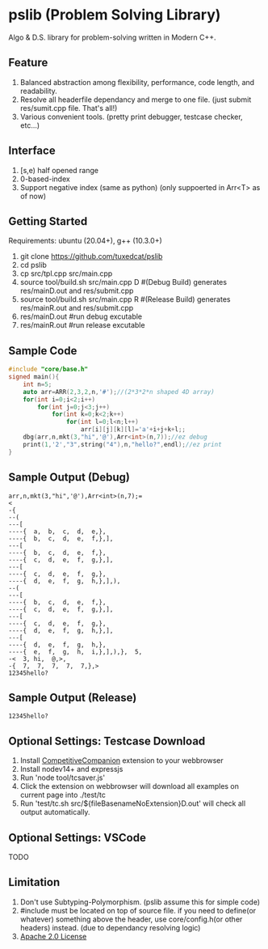 # pslib (Problem Solving Library)
Algo & D.S. library for problem-solving written in Modern C++.

## Feature
  1. Balanced abstraction among flexibility, performance, code length, and readability.
  2. Resolve all headerfile dependancy and merge to one file. (just submit res/sumit.cpp file. That's all!)
  3. Various convenient tools. (pretty print debugger, testcase checker, etc...)

## Interface
  1. [s,e) half opened range
  2. 0-based-index
  3. Support negative index (same as python) (only suppoerted in Arr&lt;T&gt; as of now)

## Getting Started
  Requirements: ubuntu (20.04+), g++ (10.3.0+)
  1. git clone https://github.com/tuxedcat/pslib
  2. cd pslib
  3. cp src/tpl.cpp src/main.cpp
  4. source tool/build.sh src/main.cpp D #(Debug Build) generates res/mainD.out and res/submit.cpp
  5. source tool/build.sh src/main.cpp R #(Release Build) generates res/mainR.out and res/submit.cpp
  6. res/mainD.out #run debug excutable
  7. res/mainR.out #run release excutable

## Sample Code
``` cpp
#include "core/base.h"
signed main(){
	int n=5;
	auto arr=ARR(2,3,2,n,'#');//(2*3*2*n shaped 4D array)
	for(int i=0;i<2;i++)
		for(int j=0;j<3;j++)
			for(int k=0;k<2;k++)
				for(int l=0;l<n;l++)
					arr[i][j][k][l]='a'+i+j+k+l;;
	dbg(arr,n,mkt(3,"hi",'@'),Arr<int>(n,7));//ez debug
	print(1,'2',"3",string("4"),n,"hello?",endl);//ez print
}
```
## Sample Output (Debug)
```
arr,n,mkt(3,"hi",'@'),Arr<int>(n,7);=
<
-{
--(
---[
----{  a,  b,  c,  d,  e,},
----{  b,  c,  d,  e,  f,},],
---[
----{  b,  c,  d,  e,  f,},
----{  c,  d,  e,  f,  g,},],
---[
----{  c,  d,  e,  f,  g,},
----{  d,  e,  f,  g,  h,},],),
--(
---[
----{  b,  c,  d,  e,  f,},
----{  c,  d,  e,  f,  g,},],
---[
----{  c,  d,  e,  f,  g,},
----{  d,  e,  f,  g,  h,},],
---[
----{  d,  e,  f,  g,  h,},
----{  e,  f,  g,  h,  i,},],),},  5,
-<  3, hi,  @,>,
-{  7,  7,  7,  7,  7,},>
12345hello? 
```
## Sample Output (Release)
```
12345hello? 
```

## Optional Settings: Testcase Download  
  1. Install <a href="https://addons.mozilla.org/en-US/firefox/addon/competitive-companion">CompetitiveCompanion</a> extension to your webbrowser  
  2. Install nodev14+ and expressjs
  3. Run 'node tool/tcsaver.js'
  4. Click the extension on webbrowser will download all examples on current page into ./test/tc
  5. Run 'test/tc.sh src/${fileBasenameNoExtension}D.out' will check all output automatically.

## Optional Settings: VSCode  
  TODO

## Limitation
  1. Don't use Subtyping-Polymorphism. (pslib assume this for simple code)
  2. #include must be located on top of source file. if you need to define(or whatever) something above the header, use core/config.h(or other headers) instead. (due to dependancy resolving logic)
  3. <a href="https://www.apache.org/licenses/LICENSE-2.0">Apache 2.0 License</a>